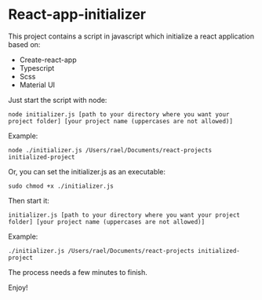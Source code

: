 # React-app-initializer

This project contains a script in javascript which initialize a react application based on:
- Create-react-app
- Typescript
- Scss
- Material UI

Just start the script with node:
```
node initializer.js [path to your directory where you want your project folder] [your project name (uppercases are not allowed)]
```

Example:
```
node ./initializer.js /Users/rael/Documents/react-projects initialized-project
```

Or, you can set the initializer.js as an executable:
```
sudo chmod +x ./initializer.js
```
Then start it:
```
initializer.js [path to your directory where you want your project folder] [your project name (uppercases are not allowed)]
```

Example:
```
./initializer.js /Users/rael/Documents/react-projects initialized-project
```


The process needs a few minutes to finish.

Enjoy!
